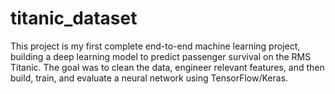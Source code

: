 # titanic_dataset
This project is my first complete end-to-end machine learning project, building a deep learning model to predict passenger survival on the RMS Titanic.  The goal was to clean the data, engineer relevant features, and then build, train, and evaluate a neural network using TensorFlow/Keras.
